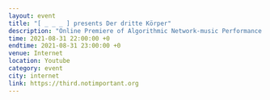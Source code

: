 ```yaml
---
layout: event
title: "[ _ _ _ ] presents Der dritte Körper"
description: "Online Premiere of Algorithmic Network-music Performance Ensemble"
time: 2021-08-31 22:00:00 +0
endtime: 2021-08-31 23:00:00 +0
venue: Internet
location: Youtube
category: event
city: internet
link: https://third.notimportant.org
---
```

